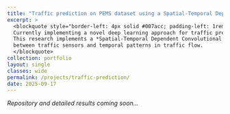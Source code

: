 ```yaml
---
title: "Traffic prediction on PEMS dataset using a Spatial-Temporal Dependent Convolutional LSTM model [_work in progress_]"
excerpt: >
  <blockquote style="border-left: 4px solid #007acc; padding-left: 1rem; font-style: italic; margin: 1rem 0; background-color: #f0f8ff; padding: 1rem; color: #1b1b1b;">
  Currently implementing a novel deep learning approach for traffic prediction using the PEMS (Performance Measurement System) dataset. 
  This research implements a *Spatial-Temporal Dependent Convolutional LSTM (STD-ConvLSTM)* model that captures both spatial dependencies 
  between traffic sensors and temporal patterns in traffic flow.
  </blockquote>
collection: portfolio
layout: single
classes: wide
permalink: /projects/traffic-prediction/
date: 2025-09-17
---
```


*Repository and detailed results coming soon...*

